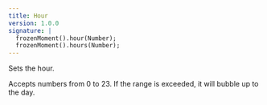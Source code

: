 ```yaml
---
title: Hour
version: 1.0.0
signature: |
  frozenMoment().hour(Number);
  frozenMoment().hours(Number);
---
```



Sets the hour.

Accepts numbers from 0 to 23. If the range is exceeded, it will bubble up to the day.

